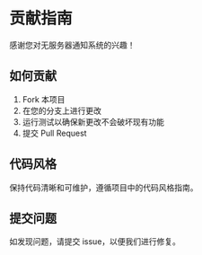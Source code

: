 # 贡献指南

感谢您对无服务器通知系统的兴趣！

## 如何贡献
1. Fork 本项目
2. 在您的分支上进行更改
3. 运行测试以确保新更改不会破坏现有功能
4. 提交 Pull Request

## 代码风格
保持代码清晰和可维护，遵循项目中的代码风格指南。

## 提交问题
如发现问题，请提交 issue，以便我们进行修复。